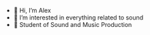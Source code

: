 - 👋 Hi, I’m Alex
- 👀 I’m interested in everything related to sound
- 🌱 Student of Sound and Music Production

<!---
AlexPrimus/AlexPrimus is a ✨ special ✨ repository because its `README.md` (this file) appears on your GitHub profile.
You can click the Preview link to take a look at your changes.
--->
